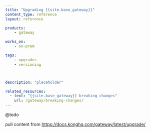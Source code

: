 ```yaml
---
title: "Upgrading {{site.base_gateway}}"
content_type: reference
layout: reference

products:
    - gateway

works_on:
    - on-prem

tags:
    - upgrades
    - versioning



description: "placeholder"

related_resources:
  - text: "{{site.base_gateway}} breaking changes"
    url: /gateway/breaking-changes/
---
```


@todo

pull content from https://docs.konghq.com/gateway/latest/upgrade/
